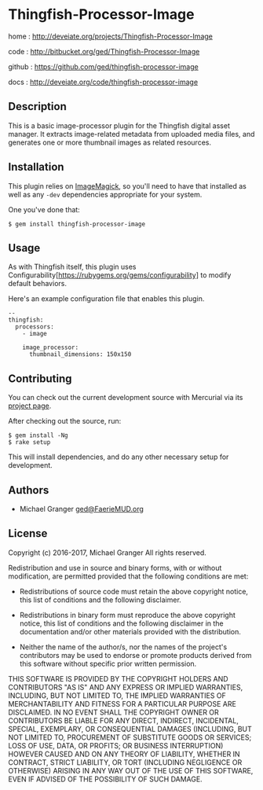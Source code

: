 # Thingfish-Processor-Image

home
: http://deveiate.org/projects/Thingfish-Processor-Image

code
: http://bitbucket.org/ged/Thingfish-Processor-Image

github
: https://github.com/ged/thingfish-processor-image

docs
: http://deveiate.org/code/thingfish-processor-image


## Description

This is a basic image-processor plugin for the Thingfish digital asset manager.
It extracts image-related metadata from uploaded media files, and generates one
or more thumbnail images as related resources.


## Installation

This plugin relies on [ImageMagick](http://www.imagemagick.org/), so you'll
need to have that installed as well as any `-dev` dependencies appropriate for
your system.

One you've done that:

    $ gem install thingfish-processor-image


##  Usage

As with Thingfish itself, this plugin uses
Configurability[https://rubygems.org/gems/configurability] to modify default
behaviors.

Here's an example configuration file that enables this plugin.

    --
    thingfish:
      processors:
        - image
    
		image_processor:
		  thumbnail_dimensions: 150x150



## Contributing

You can check out the current development source with Mercurial via its
[project page](https://gitlab.com/ravngroup/open-source/ruby-zyre).

After checking out the source, run:

    $ gem install -Ng
    $ rake setup

This will install dependencies, and do any other necessary setup for
development.


## Authors

* Michael Granger <ged@FaerieMUD.org>


## License

Copyright (c) 2016-2017, Michael Granger
All rights reserved.

Redistribution and use in source and binary forms, with or without
modification, are permitted provided that the following conditions are met:

* Redistributions of source code must retain the above copyright notice,
  this list of conditions and the following disclaimer.

* Redistributions in binary form must reproduce the above copyright notice,
  this list of conditions and the following disclaimer in the documentation
  and/or other materials provided with the distribution.

* Neither the name of the author/s, nor the names of the project's
  contributors may be used to endorse or promote products derived from this
  software without specific prior written permission.

THIS SOFTWARE IS PROVIDED BY THE COPYRIGHT HOLDERS AND CONTRIBUTORS "AS IS"
AND ANY EXPRESS OR IMPLIED WARRANTIES, INCLUDING, BUT NOT LIMITED TO, THE
IMPLIED WARRANTIES OF MERCHANTABILITY AND FITNESS FOR A PARTICULAR PURPOSE ARE
DISCLAIMED. IN NO EVENT SHALL THE COPYRIGHT OWNER OR CONTRIBUTORS BE LIABLE
FOR ANY DIRECT, INDIRECT, INCIDENTAL, SPECIAL, EXEMPLARY, OR CONSEQUENTIAL
DAMAGES (INCLUDING, BUT NOT LIMITED TO, PROCUREMENT OF SUBSTITUTE GOODS OR
SERVICES; LOSS OF USE, DATA, OR PROFITS; OR BUSINESS INTERRUPTION) HOWEVER
CAUSED AND ON ANY THEORY OF LIABILITY, WHETHER IN CONTRACT, STRICT LIABILITY,
OR TORT (INCLUDING NEGLIGENCE OR OTHERWISE) ARISING IN ANY WAY OUT OF THE USE
OF THIS SOFTWARE, EVEN IF ADVISED OF THE POSSIBILITY OF SUCH DAMAGE.


